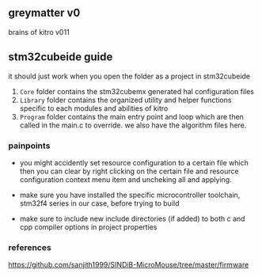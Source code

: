 ## greymatter v0

brains of kitro v011

## stm32cubeide guide

it should just work when you open the folder as a project in stm32cubeide

1. `Core` folder contains the stm32cubemx generated hal configuration files
2. `Library` folder contains the organized utility and helper functions specific to each modules and abilities of kitro
3. `Program` folder contains the main entry point and loop which are then called in the main.c to override. we also have the algorithm files here.

### painpoints

- you might accidently set resource configuration to a certain file which then you can clear by right clicking on the certain file and resource configuration context menu item and uncheking all and applying.

- make sure you have installed the specific microcontroller toolchain, stm32f4 series in our case, before trying to build

- make sure to include new include directories (if added) to both c and cpp compiler options in project properties

### references

https://github.com/sanjith1999/SINDiB-MicroMouse/tree/master/firmware
